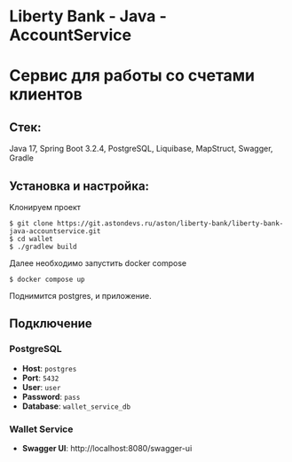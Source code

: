 # Liberty Bank - Java - AccountService
# Сервис для работы со счетами клиентов

## Стек:
Java 17, Spring Boot 3.2.4, PostgreSQL, Liquibase, MapStruct, Swagger, Gradle

## Установка и настройка:

Kлонируем проект

```shell
$ git clone https://git.astondevs.ru/aston/liberty-bank/liberty-bank-java-accountservice.git
$ cd wallet
$ ./gradlew build
```
Далее необходимо запустить docker compose

```shell
$ docker compose up
```

Поднимится postgres, и приложение.

## Подключение

### PostgreSQL

- **Host**: `postgres`
- **Port**: `5432`
- **User**: `user`
- **Password**: `pass`
- **Database**: `wallet_service_db`

### Wallet Service

- **Swagger UI**: http://localhost:8080/swagger-ui

